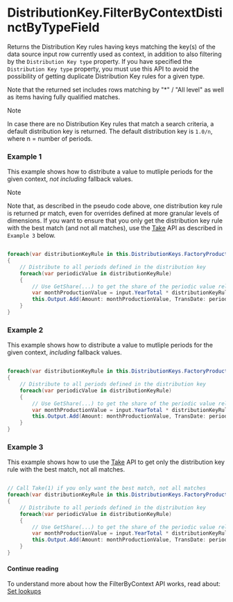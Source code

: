 # DistributionKey.FilterByContextDistinctByTypeField

Returns the Distribution Key rules having keys matching the key(s) of the data source input row currently used as context, in addition to also filtering by the `Distribution Key type` property. If you have specified the `Distribution Key type` property, you must use this API to avoid the possibility of getting duplicate Distribution Key rules for a given type.

Note that the returned set includes rows matching by "*" / "All level" as well as items having fully qualified matches.


> [!NOTE]
> In case there are no Distribution Key rules that match a search criteria, a default distribution key is returned. The default distribution key is `1.0/n`, where n = number of periods.

### Example 1

This example shows how to distribute a value to mutliple periods for the given context, _not including_ fallback values.  
> [!NOTE]
> Note that, as described in the pseudo code above, one distribution key rule is returned pr match, even for overrides defined at more granular levels of dimensions.
> If you want to ensure that you only get the distribution key rule with the best match (and not all matches), use the [Take](https://learn.microsoft.com/en-us/dotnet/api/system.linq.enumerable.take) API as described in `Example 3` below.

```csharp

foreach(var distributionKeyRule in this.DistributionKeys.FactoryProductionPrMonth.FilterByContextDistinctByTypeField())
{
    // Distribute to all periods defined in the distribution key 
    foreach(var periodicValue in distributionKeyRule)
    {
        // Use GetShare(...) to get the share of the periodic value relative to the total distribution key
        var monthProductionValue = input.YearTotal * distributionKeyRule.GetShare(periodicValue.Value);
        this.Output.Add(Amount: monthProductionValue, TransDate: periodicValue.Date);
    }    
}
```

### Example 2

This example shows how to distribute a value to mutliple periods for the given context, _including_ fallback values.

```csharp

foreach(var distributionKeyRule in this.DistributionKeys.FactoryProductionPrMonth.FilterByContextDistinctByTypeField())
{
    // Distribute to all periods defined in the distribution key 
    foreach(var periodicValue in distributionKeyRule)
    {
        // Use GetShare(...) to get the share of the periodic value relative to the total distribution key
        var monthProductionValue = input.YearTotal * distributionKeyRule.GetShare(periodicValue.Value);
        this.Output.Add(Amount: monthProductionValue, TransDate: periodicValue.Date);
    }    
}
```

### Example 3

This example shows how to use the [Take](https://learn.microsoft.com/en-us/dotnet/api/system.linq.enumerable.take) API to get only the distribution key rule with the best match, not all matches.

```csharp

// Call Take(1) if you only want the best match, not all matches
foreach(var distributionKeyRule in this.DistributionKeys.FactoryProductionPrMonth.FilterByContextDistinctByTypeField().Take(1))
{
    // Distribute to all periods defined in the distribution key 
    foreach(var periodicValue in distributionKeyRule)
    {
        // Use GetShare(...) to get the share of the periodic value relative to the total distribution key
        var monthProductionValue = input.YearTotal * distributionKeyRule.GetShare(periodicValue.Value);
        this.Output.Add(Amount: monthProductionValue, TransDate: periodicValue.Date);
    }    
}
```


#### Continue reading

To understand more about how the FilterByContext API works, read about:  
[Set lookups](../set-lookups.md)